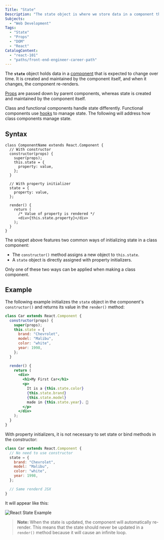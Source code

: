 ```yaml
---
Title: "State"
Description: "The state object is where we store data in a component that is expected to change over time. When the state object changes, the component re-renders."
Subjects:
  - "Web Development"
Tags:
  - "State"
  - "Props"
  - "DOM"
  - "React"
CatalogContent:
  - "react-101"
  - "paths/front-end-engineer-career-path"
---
```


The **`state`** object holds data in a [component](https://www.codecademy.com/resources/docs/react/components) that is expected to change over time. It is created and maintained by the component itself, and when it changes, the component re-renders.

[Props](https://www.codecademy.com/resources/docs/react/props) are passed down by parent components, whereas state is created and maintained by the component itself.

Class and functional components handle state differently. Functional components use [hooks](https://www.codecademy.com/resources/docs/react/hooks) to manage state. The following will address how class components manage state.

## Syntax

```pseudo
class ComponentName extends React.Component {
  // With constructor
  constructor(props) {
    super(props);
    this.state = {
      property: value,
    };
  }

  // With property initializer
  state = {
    property: value,
  };

  render() {
    return (
      /* Value of property is rendered */
      <div>{this.state.property}</div>
    );
  }
}
```

The snippet above features two common ways of initializing state in a class component:

- The `constructor()` method assigns a new object to `this.state`.
- A `state` object is directly assigned with property initializers.

Only one of these two ways can be applied when making a class component.

## Example

The following example initializes the `state` object in the component's `constructor()` and returns its value in the `render()` method:

```jsx
class Car extends React.Component {
  constructor(props) {
    super(props);
    this.state = {
      brand: "Chevrolet",
      model: "Malibu",
      color: "white",
      year: 1998,
    };
  }

  render() {
    return (
      <div>
        <h1>My First Car</h1>
        <p>
          It is a {this.state.color}
          {this.state.brand}
          {this.state.model}
          made in {this.state.year}. 🚙
        </p>
      </div>
    );
  }
}
```

With property initializers, it is not necessary to set state or bind methods in the constructor:

```jsx
class Car extends React.Component {
  // No need to use constructor
  state = {
    brand: "Chevrolet",
    model: "Malibu",
    color: "white",
    year: 1998,
  };

  // Same renderd JSX
}
```

It will appear like this:

![React State Example](https://raw.githubusercontent.com/Codecademy/docs/main/media/react-state-example.png)

> **Note:** When the state is updated, the component will automatically re-render. This means that the state should never be updated in a `render()` method because it will cause an infinite loop.
